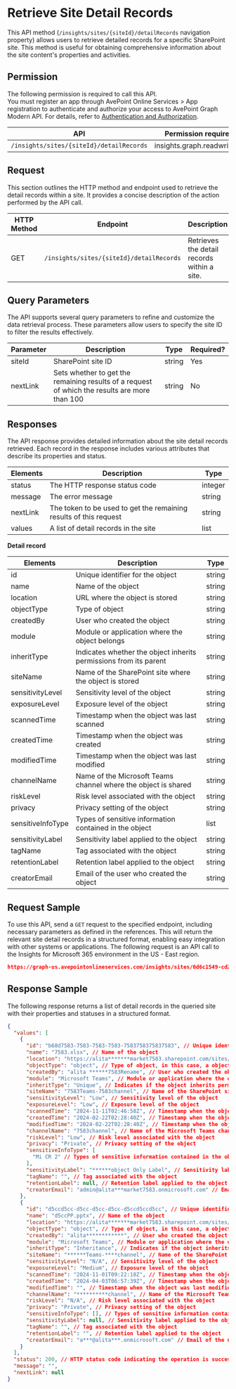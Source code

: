 # Retrieve Site Detail Records

This API method (`/insights/sites/{siteId}/detailRecords` navigation property) allows users to retrieve detailed records for a specific SharePoint site. This method is useful for obtaining comprehensive information about the site content's properties and activities.

[Detail record? site content? ]: #

## Permission

The following permission is required to call this API.  
You must register an app through AvePoint Online Services > App registration to authenticate and authorize your access to AvePoint Graph Modern API. For details, refer to [Authentication and Authorization](https://learn.avepoint.com/docs/Use-AvePoint-Graph-Modern-API.html#authentication-and-authorization).

| API     | Permission required | 
|-------------------|---------------|
| `/insights/sites/{siteId}/detailRecords` | insights.graph.readwrite.all  |

## Request

This section outlines the HTTP method and endpoint used to retrieve the detail records within a site. It provides a concise description of the action performed by the API call. 

| HTTP Method | Endpoint | Description |
| --- | --- | --- |
| GET | `/insights/sites/{siteId}/detailRecords` | Retrieves the detail records within a site. |



## Query Parameters

The API supports several query parameters to refine and customize the data retrieval process. These parameters allow users to specify the site ID to filter the results effectively.

| Parameter | Description | Type    | Required? |
|-----------|-------------|---------|-----------|
| siteId    | SharePoint site ID | string  | Yes       |
| nextLink  | Sets whether to get the remaining results of a request of which the results are more than 100 | string  | No        |

## Responses

The API response provides detailed information about the site detail records retrieved. Each record in the response includes various attributes that describe its properties and status.

| Elements | Description                                      | Type    |
|----------|--------------------------------------------------|---------|
| status   | The HTTP response status code                    | integer |
| message  | The error message                                | string  |
| nextLink | The token to be used to get the remaining results of this request | string  |
| values   | A list of detail records in the site          | list   |

**Detail record**

| Elements          | Description                                                                 |Type |
|-------------------|-----------------------------------------------------------------------------|----|
| id                | Unique identifier for the object                                             |string| 
| name              | Name of the object                                                            |string|
| location          | URL where the object is stored                                                |string|
| objectType        | Type of object                                     |string|
| createdBy         | User who created the object                                                   |string|
| module            | Module or application where the object belongs                                |string|
| inheritType       | Indicates whether the object inherits permissions from its parent                  |string|
| siteName          | Name of the SharePoint site where the object is stored                        |string|
| sensitivityLevel  | Sensitivity level of the object                                               |string|
| exposureLevel     | Exposure level of the object                                                  |string|
| scannedTime       | Timestamp when the object was last scanned                                    |string|
| createdTime       | Timestamp when the object was created                                         |string|
| modifiedTime      | Timestamp when the object was last modified                                   |string|
| channelName       | Name of the Microsoft Teams channel where the object is shared                |string|
| riskLevel         | Risk level associated with the object                                         |string|
| privacy           | Privacy setting of the object                                                 |string|
| sensitiveInfoType | Types of sensitive information contained in the object                        |list|
| sensitivityLabel  | Sensitivity label applied to the object                                       |string|
| tagName           | Tag associated with the object                                                |string|
| retentionLabel    | Retention label applied to the object                                         |string|
| creatorEmail      | Email of the user who created the object                                      |string|


## Request Sample

To use this API, send a `GET` request to the specified endpoint, including necessary parameters as defined in the references. This will return the relevant site detail records in a structured format, enabling easy integration with other systems or applications. The following request is an API call to the Insights for Microsoft 365 environment in the US - East region.

```json
https://graph-us.avepointonlineservices.com/insights/sites/0d6c1549-cd2d-4dd2-94b5-28df6da1f7e2/detailrecords?nextLink=1312312
```

## Response Sample

The following response returns a list of detail records in the queried site with their properties and statuses in a structured format.  

```json
{
  "values": [
    {
      "id": "b68d7583-7583-7583-7583-7583758375837583", // Unique identifier for the object
      "name": "7583.xlsx", // Name of the object
      "location": "https://alita*******market7583.sharepoint.com/sites/7583teams-7583channel/shared documents/7583.xlsx", // URL where the object is stored
      "objectType": "object", // Type of object, in this case, a object
      "createdBy": "alita ******7583Rename", // User who created the object
      "module": "Microsoft Teams", // Module or application where the object is used
      "inheritType": "Unique", // Indicates if the object inherits permissions from its parent
      "siteName": "7583Teams-7583channel", // Name of the SharePoint site where the object is stored
      "sensitivityLevel": "Low", // Sensitivity level of the object
      "exposureLevel": "Low", // Exposure level of the object
      "scannedTime": "2024-11-11T02:46:58Z", // Timestamp when the object was last scanned
      "createdTime": "2024-02-22T02:28:40Z", // Timestamp when the object was created
      "modifiedTime": "2024-02-22T02:28:40Z", // Timestamp when the object was last modified
      "channelName": "7583channel", // Name of the Microsoft Teams channel where the object is shared
      "riskLevel": "Low", // Risk level associated with the object
      "privacy": "Private", // Privacy setting of the object
      "sensitiveInfoType": [
        "Mi CR 2" // Types of sensitive information contained in the object
      ],
      "sensitivityLabel": "******object Only Label", // Sensitivity label applied to the object
      "tagName": "", // Tag associated with the object
      "retentionLabel": null, // Retention label applied to the object
      "creatorEmail": "admin@alita***market7583.onmicrosoft.com" // Email of the user who created the object
    },
    {
      "id": "d5ccd5cc-d5cc-d5cc-d5cc-d5ccd5ccd5cc", // Unique identifier for the object
      "name": "d5ccPP.pptx", // Name of the object
      "location": "https://alita*******market7583.sharepoint.com/sites/7583teams-7583channel/shared documents/d5ccp.pptx", // URL where the object is stored
      "objectType": "object", // Type of object, in this case, a object
      "createdBy": "alita************", // User who created the object
      "module": "Microsoft Teams", // Module or application where the object is used
      "inheritType": "Inheritance", // Indicates if the object inherits permissions from its parent
      "siteName": "******Teams-****channel", // Name of the SharePoint site where the object is stored
      "sensitivityLevel": "N/A", // Sensitivity level of the object
      "exposureLevel": "Medium", // Exposure level of the object
      "scannedTime": "2024-11-01T09:22:18Z", // Timestamp when the object was last scanned
      "createdTime": "2024-04-03T06:57:39Z", // Timestamp when the object was created
      "modifiedTime": "", // Timestamp when the object was last modified
      "channelName": "**********channel", // Name of the Microsoft Teams channel where the object is shared
      "riskLevel": "N/A", // Risk level associated with the object
      "privacy": "Private", // Privacy setting of the object
      "sensitiveInfoType": [], // Types of sensitive information contained in the object
      "sensitivityLabel": null, // Sensitivity label applied to the object
      "tagName": "", // Tag associated with the object
      "retentionLabel": "", // Retention label applied to the object
      "creatorEmail": "a***@alita***.onmicrosoft.com" // Email of the user who created the object
    }
  ],
  "status": 200, // HTTP status code indicating the operation is successful.
  "message": "",
  "nextLink": null
}
```